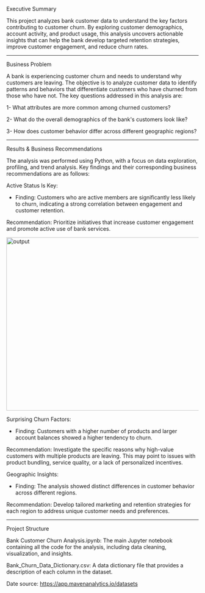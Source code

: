 Executive Summary

This project analyzes bank customer data to understand the key factors contributing to customer churn. By exploring customer demographics, account activity, and product usage, this analysis uncovers actionable insights that can help the bank develop targeted retention strategies, improve customer engagement, and reduce churn rates.
________________________________________

Business Problem

A bank is experiencing customer churn and needs to understand why customers are leaving. The objective is to analyze customer data to identify patterns and behaviors that differentiate customers who have churned from those who have not. The key questions addressed in this analysis are:

1- What attributes are more common among churned customers?

2- What do the overall demographics of the bank's customers look like?

3- How does customer behavior differ across different geographic regions?
________________________________________

Results & Business Recommendations

The analysis was performed using Python, with a focus on data exploration, profiling, and trend analysis. Key findings and their corresponding business recommendations are as follows:

Active Status Is Key:

- Finding: Customers who are active members are significantly less likely to churn, indicating a strong correlation between engagement and customer retention.

Recommendation: Prioritize initiatives that increase customer engagement and promote active use of bank services.

<img width="580" height="453" alt="output" src="https://github.com/user-attachments/assets/e40732aa-c99c-4689-affe-77d08f106906" />


Surprising Churn Factors:

- Finding: Customers with a higher number of products and larger account balances showed a higher tendency to churn.

Recommendation: Investigate the specific reasons why high-value customers with multiple products are leaving. This may point to issues with product bundling, service quality, or a lack of personalized incentives.

Geographic Insights:

- Finding: The analysis showed distinct differences in customer behavior across different regions.

Recommendation: Develop tailored marketing and retention strategies for each region to address unique customer needs and preferences.
________________________________________

Project Structure

Bank Customer Churn Analysis.ipynb: The main Jupyter notebook containing all the code for the analysis, including data cleaning, visualization, and insights.

Bank_Churn_Data_Dictionary.csv: A data dictionary file that provides a description of each column in the dataset.

Date source: https://app.mavenanalytics.io/datasets
